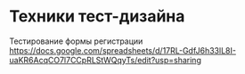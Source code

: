 # Техники тест-дизайна
Тестирование формы регистрации https://docs.google.com/spreadsheets/d/17RL-GdfJ6h33lL8I-uaKR6AcqCO7l7CCpRLStWQqyTs/edit?usp=sharing

